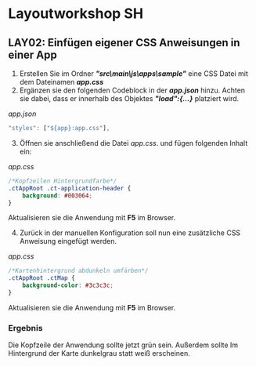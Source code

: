 # Layoutworkshop SH

## LAY02: Einfügen eigener CSS Anweisungen in einer App

1. Erstellen Sie im Ordner   ***"src\main\js\apps\sample"*** eine CSS Datei mit dem Dateinamen ***app.css***
2. Ergänzen sie den folgenden Codeblock in der ***app.json*** hinzu. Achten sie dabei, dass er innerhalb des Objektes ***"load":{...}*** platziert wird.

*app.json*
```javascript
"styles": ["${app}:app.css"],
```

3. Öffnen sie anschließend die Datei *app.css*. und fügen folgenden Inhalt ein:

*app.css*
```css
/*Kopfzeilen Hintergrundfarbe*/
.ctAppRoot .ct-application-header {
    background: #003064;
}
```
Aktualisieren sie die Anwendung mit **F5** im Browser.

4. Zurück in der manuellen Konfiguration soll nun eine zusätzliche CSS Anweisung eingefügt werden.

*app.css*
```css
/*Kartenhintergrund abdunkeln umfärben*/
.ctAppRoot .ctMap {
    background-color: #3c3c3c;
}
```
Aktualisieren sie die Anwendung mit **F5** im Browser.

### Ergebnis
Die Kopfzeile der Anwendung sollte jetzt grün sein. Außerdem sollte Im Hintergrund der Karte dunkelgrau statt weiß erscheinen. 

